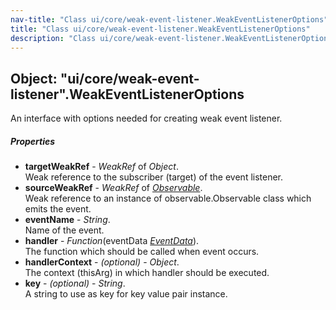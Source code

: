 ```yaml
---
nav-title: "Class ui/core/weak-event-listener.WeakEventListenerOptions"
title: "Class ui/core/weak-event-listener.WeakEventListenerOptions"
description: "Class ui/core/weak-event-listener.WeakEventListenerOptions"
---
```

## Object: "ui/core/weak-event-listener".WeakEventListenerOptions  
An interface with options needed for creating weak event listener.

##### Properties
 - **targetWeakRef** - _WeakRef_ of _Object_.    
  Weak reference to the subscriber (target) of the event listener.
 - **sourceWeakRef** - _WeakRef_ of [_Observable_](../../../data/observable/Observable.md).    
  Weak reference to an instance of observable.Observable class which emits the event.
 - **eventName** - _String_.    
  Name of the event.
 - **handler** - _Function_(eventData [_EventData_](../../../data/observable/EventData.md)).    
  The function which should be called when event occurs.
 - **handlerContext** - _(optional)_ - _Object_.    
  The context (thisArg) in which handler should be executed.
 - **key** - _(optional)_ - _String_.    
  A string to use as key for key value pair instance.